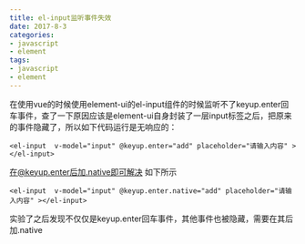 ```yaml
---
title: el-input监听事件失效
date: 2017-8-3
categories:
- javascript
- element
tags:
- javascript
- element
---
```

 在使用vue的时候使用element-ui的el-input组件的时候监听不了keyup.enter回车事件，查了一下原因应该是element-ui自身封装了一层input标签之后，把原来的事件隐藏了，所以如下代码运行是无响应的：
```
<el-input  v-model="input" @keyup.enter="add" placeholder="请输入内容" ></el-input>
```
 在@keyup.enter后加.native即可解决 如下所示
```
<el-input  v-model="input" @keyup.enter.native="add" placeholder="请输入内容" ></el-input>
```
 实验了之后发现不仅仅是keyup.enter回车事件，其他事件也被隐藏，需要在其后加.native